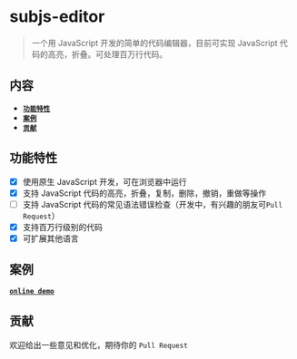 <!--
 * @Author: lisong
 * @Date: 2020-10-29 11:04:06
 * @Description: 
-->
# subjs-editor

> 一个用 JavaScript 开发的简单的代码编辑器，目前可实现 JavaScript 代码的高亮，折叠。可处理百万行代码。

## 内容

- [**`功能特性`**](#功能特性)
- [**`案例`**](#案例)
- [**`贡献`**](#贡献)

## 功能特性
* [x] 使用原生 JavaScript 开发，可在浏览器中运行
* [x] 支持 JavaScript 代码的高亮，折叠，复制，删除，撤销，重做等操作
* [ ] 支持 JavaScript 代码的常见语法错误检查（开发中，有兴趣的朋友可`Pull Request`）
* [x] 支持百万行级别的代码
* [x] 可扩展其他语言

## 案例
[**`online demo`**](https://blog.lisong.hn.cn/code/example/my-editor/dist/index.html)

## 贡献

欢迎给出一些意见和优化，期待你的 `Pull Request`